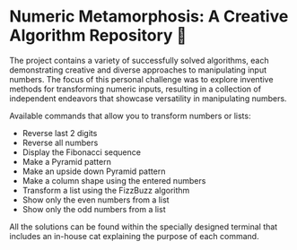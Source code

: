 # Numeric Metamorphosis: A Creative Algorithm Repository 🧮

The project contains a variety of successfully solved algorithms, each demonstrating creative and diverse approaches to manipulating input numbers. The focus of this personal challenge was to explore inventive methods for transforming numeric inputs, resulting in a collection of independent endeavors that showcase versatility in manipulating numbers.

Available commands that allow you to transform numbers or lists:
- Reverse last 2 digits
- Reverse all numbers
- Display the Fibonacci sequence
- Make a Pyramid pattern
- Make an upside down Pyramid pattern
- Make a column shape using the entered numbers
- Transform a list using the FizzBuzz algorithm
- Show only the even numbers from a list
- Show only the odd numbers from a list

All the solutions can be found within the specially designed terminal that includes an in-house cat explaining the purpose of each command.